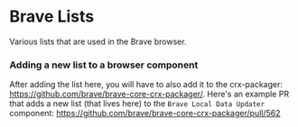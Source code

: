 # Brave Lists

Various lists that are used in the Brave browser. 

### Adding a new list to a browser component

After adding the list here, you will have to also add it to the crx-packager: https://github.com/brave/brave-core-crx-packager/. Here's an example PR that adds a new list (that lives here) to the `Brave Local Data Updater` component: https://github.com/brave/brave-core-crx-packager/pull/562
